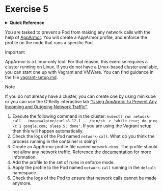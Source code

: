 # Exercise 5

<details>
<summary><b>Quick Reference</b></summary>
<p>

* Namespace: `default`<br>
* Documentation: [Restrict a Container's Access to Resources with AppArmor](https://kubernetes.io/docs/tutorials/security/apparmor/)

</p>
</details>

You are tasked to prevent a Pod from making any network calls with the help of [AppArmor](https://apparmor.net/). You will create a AppArmor profile, and enforce the profile on the node that runs a specific Pod.

> [!IMPORTANT]
> AppArmor is a Linux-only tool. For that reason, this exercise requires a cluster running on Linux. If you do not have a Linux-based cluster available, you can start one up with Vagrant and VMWare. You can find guidance in the file [vagrant-setup.md](../common/vagrant-setup.md).

> [!NOTE]
> If you do not already have a cluster, you can create one by using minikube or you can use the O'Reilly interactive lab ["Using AppArmor to Prevent Any Incoming and Outgoing Network Traffic"](https://learning.oreilly.com/scenarios/using-apparmor-to/9781098149819/).

1. Execute the following command in the cluster: `kubectl run network-call --image=alpine/curl:8.12.1 -- /bin/sh -c 'while true; do ping -c 1 google.com; sleep 5; done'`. If you are using the Vagrant setup then this will happen automatically.
2. Check the logs of the Pod named `network-call`. What do you think the process running in the container is doing?
3. Create an AppArmor profile file named `network-deny`. The profile should not allow any network traffic. Reference the [documentation](https://gitlab.com/apparmor/apparmor/-/wikis/QuickProfileLanguage) for more information.
4. Add the profile to the set of rules in enforce mode.
5. Apply the profile to the Pod named `network-call` running in the `default` namespace.
6. Check the logs of the Pod to ensure that network calls cannot be made anymore.